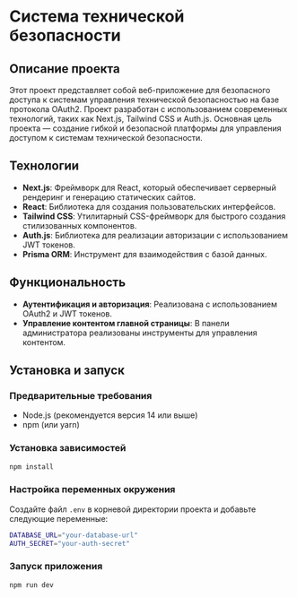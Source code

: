# Система технической безопасности

## Описание проекта

Этот проект представляет собой веб-приложение для безопасного доступа к системам управления технической безопасностью на базе протокола OAuth2. Проект разработан с использованием современных технологий, таких как Next.js, Tailwind CSS и Auth.js. Основная цель проекта — создание гибкой и безопасной платформы для управления доступом к системам технической безопасности.

## Технологии

-   **Next.js**: Фреймворк для React, который обеспечивает серверный рендеринг и генерацию статических сайтов.
-   **React**: Библиотека для создания пользовательских интерфейсов.
-   **Tailwind CSS**: Утилитарный CSS-фреймворк для быстрого создания стилизованных компонентов.
-   **Auth.js**: Библиотека для реализации авторизации с использованием JWT токенов.
-   **Prisma ORM**: Инструмент для взаимодействия с базой данных.

## Функциональность

-   **Аутентификация и авторизация**: Реализована с использованием OAuth2 и JWT токенов.
-   **Управление контентом главной страницы**: В панели администратора реализованы инструменты для управления контентом.

## Установка и запуск

### Предварительные требования

-   Node.js (рекомендуется версия 14 или выше)
-   npm (или yarn)

### Установка зависимостей

```bash
npm install
```

### Настройка переменных окружения

Создайте файл `.env` в корневой директории проекта и добавьте следующие переменные:

```bash
DATABASE_URL="your-database-url"
AUTH_SECRET="your-auth-secret"
```

### Запуск приложения

```bash
npm run dev
```
